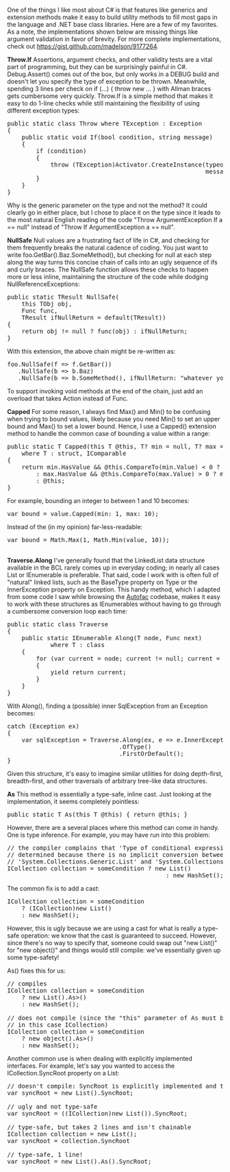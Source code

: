 One of the things I like most about C# is that features like generics and extension methods make it easy to build utility methods to fill most gaps in the language and .NET base class libraries. Here are a few of my favorites. As a note, the implementations shown below are missing things like argument validation in favor of brevity. For more complete implementations, check out <a href="https://gist.github.com/madelson/9177264" title="https://gist.github.com/madelson/9177264">https://gist.github.com/madelson/9177264</a>.

<strong>Throw<TException>.If</strong>
Assertions, argument checks, and other validity tests are a vital part of programming, but they can be surprisingly painful in C#. Debug.Assert() comes out of the box, but only works in a DEBUG build and doesn't let you specify the type of exception to be thrown. Meanwhile, spending 3 lines per check on if (...) { throw new ... } with Allman braces gets cumbersome very quickly. Throw<T>.If is a simple method that makes it easy to do 1-line checks while still maintaining the flexibility of using different exception types:

<pre>
public static class Throw<TException> where TException : Exception
{
    public static void If(bool condition, string message) 
    {
        if (condition)
        {
            throw (TException)Activator.CreateInstance(typeof(TException), 
                                                       message);
        }
    }
}
</pre>

Why is the generic parameter on the type and not the method? It could clearly go in either place, but I chose to place it on the type since it leads to the most natural English reading of the code "Throw ArgumentException If a == null" instead of "Throw If ArgumentException a == null".

<strong>NullSafe</strong>
Null values are a frustrating fact of life in C#, and checking for them frequently breaks the natural cadence of coding. You just want to write foo.GetBar().Baz.SomeMethod(), but checking for null at each step along the way turns this concise chain of calls into an ugly sequence of ifs and curly braces. The NullSafe function allows these checks to happen more or less inline, maintaining the structure of the code while dodging NullReferenceExceptions:

<pre>
public static TResult NullSafe<TObj, TResult>(
	this TObj obj, 
	Func<TObj, TResult> func, 
	TResult ifNullReturn = default(TResult))
{
	return obj != null ? func(obj) : ifNullReturn;
}
</pre>

With this extension, the above chain might be re-written as:
<pre>
foo.NullSafe(f => f.GetBar())
   .NullSafe(b => b.Baz)
   .NullSafe(b => b.SomeMethod(), ifNullReturn: "whatever you would return in the null case");
</pre>
To support invoking void methods at the end of the chain, just add an overload that takes Action<TObj> instead of Func<TObj>.

<strong>Capped</strong>
For some reason, I always find Max() and Min() to be confusing when trying to bound values, likely because you need Min() to set an upper bound and Max() to set a lower bound. Hence, I use a Capped() extension method to handle the common case of bounding a value within a range:

<pre>
public static T Capped<T>(this T @this, T? min = null, T? max = null)
	where T : struct, IComparable<T>
{
	return min.HasValue && @this.CompareTo(min.Value) < 0 ? min.Value
		: max.HasValue && @this.CompareTo(max.Value) > 0 ? max.Value
		: @this;
}
</pre>

For example, bounding an integer to between 1 and 10 becomes:
<pre>var bound = value.Capped(min: 1, max: 10);</pre>
Instead of the (in my opinion) far-less-readable:
<pre>var bound = Math.Max(1, Math.Min(value, 10));</pre>

<br/>
<strong>Traverse.Along</strong>
I've generally found that the LinkedList<T> data structure available in the BCL rarely comes up in everyday coding; in nearly all cases List<T> or IEnumerable<T> is preferable. That said, code I work with is often full of "natural" linked lists, such as the BaseType property on Type or the InnerException property on Exception. This handy method, which I adapted from some code I saw while browsing the <a href="https://code.google.com/p/autofac/">Autofac</a> codebase, makes it easy to work with these structures as IEnumerables without having to go through a cumbersome conversion loop each time:
<pre>
public static class Traverse
{
    public static IEnumerable<T> Along<T>(T node, Func<T, T> next) 
            where T : class
    {
        for (var current = node; current != null; current = next(current))
        {
            yield return current;
        }
    }
}
</pre>

With Along(), finding a (possible) inner SqlException from an Exception becomes:

<pre>
catch (Exception ex)
{
    var sqlException = Traverse.Along(ex, e => e.InnerException)
                               .OfType<SqlException>()
                               .FirstOrDefault();
}
</pre>

Given this structure, it's easy to imagine similar utilities for doing depth-first, breadth-first, and other traversals of arbitrary tree-like data structures.

<strong>As<T></strong>
This method is essentially a type-safe, inline cast. Just looking at the implementation, it seems completely pointless:

<pre>
public static T As<T>(this T @this) { return @this; }
</pre>

However, there are a several places where this method can come in handy. One is type
inference. For example, you may have run into this problem:

<pre>
// the compiler complains that 'Type of conditional expression cannot be 
// determined because there is no implicit conversion between 
// 'System.Collections.Generic.List<int>' and 'System.Collections.Generic.HashSet<int>''
ICollection<int> collection = someCondition ? new List<int>() 
                                            : new HashSet<int>();
</pre>

The common fix is to add a cast:

<pre>
ICollection<int> collection = someCondition 
	? (ICollection<int>)new List<int>() 
	: new HashSet<int>();
</pre>

However, this is ugly because we are using a cast for what is really a type-safe operation: we know that the cast is guaranteed to succeed. However, since there's no way to specify that, someone could swap out "new List<int>()" for "new object()" and things would still compile: we've essentially given up some type-safety!

As() fixes this for us:

<pre>
// compiles
ICollection<int> collection = someCondition 
	? new List<int>().As<ICollection<int>>() 
	: new HashSet<int>();

// does not compile (since the "this" parameter of As must be of type T... 
// in this case ICollection<int>)
ICollection<int> collection = someCondition 
	? new object().As<ICollection<int>>() 
	: new HashSet<int>();
</pre>

Another common use is when dealing with explicitly implemented interfaces. For example, let's say you wanted to access the ICollection.SyncRoot property on a List<int>:

<pre>
// doesn't compile: SyncRoot is explicitly implemented and therefore private
var syncRoot = new List<int>().SyncRoot;

// ugly and not type-safe
var syncRoot = ((ICollection)new List<int>()).SyncRoot;

// type-safe, but takes 2 lines and isn't chainable
ICollection collection = new List<int>();
var syncRoot = collection.SyncRoot

// type-safe, 1 line!
var syncRoot = new List<int>().As<ICollection>().SyncRoot;
</pre>

